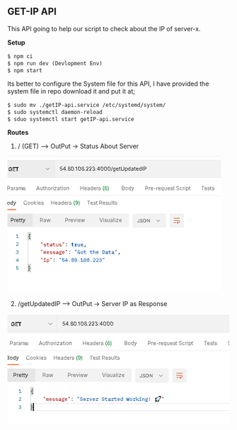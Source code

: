 ## GET-IP API
This API going to help our script to check about the IP of server-x.

**Setup**

    $ npm ci
    $ npm run dev (Devlopment Env)
    $ npm start

Its better to configure the System file for this API, I have provided the system file in repo download it and put it at;

    $ sudo mv ./getIP-api.service /etc/systemd/system/
    $ sudo systemctl daemon-reload
    $ sduo systemctl start getIP-api.service

**Routes**
1.  /  (GET) --> OutPut -> Status About Server

![1.1](https://raw.githubusercontent.com/Shashwatsingh22/Dynamically-Firwall-Update/api/demo/1.2.PNG)

2. /getUpdatedIP --> OutPut -> Server IP as Response

![1.2](https://raw.githubusercontent.com/Shashwatsingh22/Dynamically-Firwall-Update/api/demo/home.PNG)
